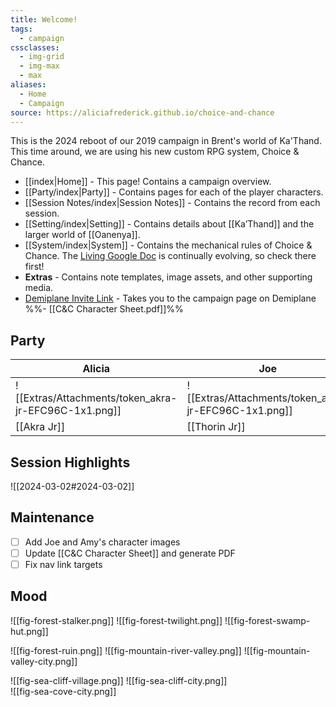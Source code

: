 ```yaml
---
title: Welcome!
tags:
  - campaign
cssclasses:
  - img-grid
  - img-max
  - max
aliases:
  - Home
  - Campaign
source: https://aliciafrederick.github.io/choice-and-chance
---
```

This is the 2024 reboot of our 2019 campaign in Brent's world of Ka'Thand. This time around, we are using his new custom RPG system, Choice & Chance. 

- [[index|Home]] - This page! Contains a campaign overview. 
- [[Party/index|Party]] - Contains pages for each of the player characters. 
- [[Session Notes/index|Session Notes]] - Contains the record from each session. 
- [[Setting/index|Setting]] - Contains details about [[Ka’Thand]] and the larger world of [[Oanenya]]. 
- [[System/index|System]] - Contains the mechanical rules of Choice & Chance. The [Living Google Doc](https://docs.google.com/document/d/1AFUSyEgLVVTTq5rTqS7DSrYVwWzT3wF4DFqBILeWqtE/edit#heading=h.fvhadisoat29) is continually evolving, so check there first!
- **Extras** - Contains note templates, image assets, and other supporting media. 
- [Demiplane Invite Link](https://app.demiplane.com/share/VRI272P?utm_source=demiplane&utm_medium=share&utm_campaign=238537) - Takes you to the campaign page on Demiplane
%%- [[C&C Character Sheet.pdf]]%% 

## Party 

| Alicia                                               | Joe                                                  | Amy                                                  |
| ---------------------------------------------------- | ---------------------------------------------------- | ---------------------------------------------------- |
| ![[Extras/Attachments/token_akra-jr-EFC96C-1x1.png]] | ![[Extras/Attachments/token_akra-jr-EFC96C-1x1.png]] | ![[Extras/Attachments/token_akra-jr-EFC96C-1x1.png]] |
| [[Akra Jr]]                                          | [[Thorin Jr]]                                        | [[Cassandra Jr]]                                     |

## Session Highlights

![[2024-03-02#2024-03-02]]  

## Maintenance

- [ ] Add Joe and Amy's character images
- [ ] Update [[C&C Character Sheet]] and generate PDF  
- [ ] Fix nav link targets

## Mood

![[fig-forest-stalker.png]] 
![[fig-forest-twilight.png]] 
![[fig-forest-swamp-hut.png]] 

![[fig-forest-ruin.png]] 
![[fig-mountain-river-valley.png]] 
![[fig-mountain-valley-city.png]] 

![[fig-sea-cliff-village.png]] 
![[fig-sea-cliff-city.png]]  
![[fig-sea-cove-city.png]] 




